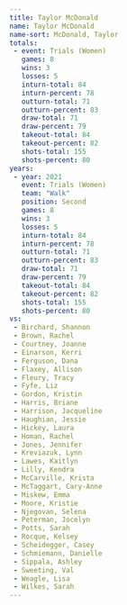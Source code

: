 ```yaml
---
title: Taylor McDonald
name: Taylor McDonald
name-sort: McDonald, Taylor
totals:
 - event: Trials (Women)
   games: 8
   wins: 3
   losses: 5
   inturn-total: 84
   inturn-percent: 78
   outturn-total: 71
   outturn-percent: 83
   draw-total: 71
   draw-percent: 79
   takeout-total: 84
   takeout-percent: 82
   shots-total: 155
   shots-percent: 80
years:
 - year: 2021
   event: Trials (Women)
   team: "Walk"
   position: Second
   games: 8
   wins: 3
   losses: 5
   inturn-total: 84
   inturn-percent: 78
   outturn-total: 71
   outturn-percent: 83
   draw-total: 71
   draw-percent: 79
   takeout-total: 84
   takeout-percent: 82
   shots-total: 155
   shots-percent: 80
vs:
 - Birchard, Shannon
 - Brown, Rachel
 - Courtney, Joanne
 - Einarson, Kerri
 - Ferguson, Dana
 - Flaxey, Allison
 - Fleury, Tracy
 - Fyfe, Liz
 - Gordon, Kristin
 - Harris, Briane
 - Harrison, Jacqueline
 - Haughian, Jessie
 - Hickey, Laura
 - Homan, Rachel
 - Jones, Jennifer
 - Kreviazuk, Lynn
 - Lawes, Kaitlyn
 - Lilly, Kendra
 - McCarville, Krista
 - McTaggart, Cary-Anne
 - Miskew, Emma
 - Moore, Kristie
 - Njegovan, Selena
 - Peterman, Jocelyn
 - Potts, Sarah
 - Rocque, Kelsey
 - Scheidegger, Casey
 - Schmiemann, Danielle
 - Sippala, Ashley
 - Sweeting, Val
 - Weagle, Lisa
 - Wilkes, Sarah
---
```

